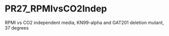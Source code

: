 # PR27_RPMIvsCO2Indep
RPMI vs CO2 independent media, KN99-alpha and GAT201 deletion mutant, 37 degrees 

